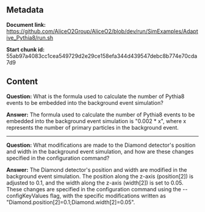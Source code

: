 ## Metadata

**Document link:** https://github.com/AliceO2Group/AliceO2/blob/dev/run/SimExamples/Adaptive_Pythia8/run.sh

**Start chunk id:** 55ab97a4083cc1cea549729d2e29ce158efa344d439547debc8b774e70cda7d9

## Content

**Question:** What is the formula used to calculate the number of Pythia8 events to be embedded into the background event simulation?

**Answer:** The formula used to calculate the number of Pythia8 events to be embedded into the background event simulation is "0.002 * x", where x represents the number of primary particles in the background event.

---

**Question:** What modifications are made to the Diamond detector's position and width in the background event simulation, and how are these changes specified in the configuration command?

**Answer:** The Diamond detector's position and width are modified in the background event simulation. The position along the z-axis (position[2]) is adjusted to 0.1, and the width along the z-axis (width[2]) is set to 0.05. These changes are specified in the configuration command using the --configKeyValues flag, with the specific modifications written as "Diamond.position[2]=0.1;Diamond.width[2]=0.05".